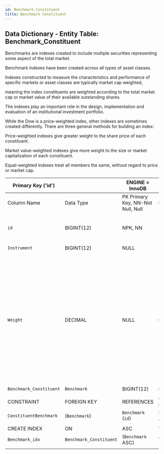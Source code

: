 ```yaml
---
id: Benchmark_Constituent
title: Benchmark Constituent
---
```


## Data Dictionary - Entity Table: Benchmark_Constituent

Benchmarks are indexes created to include multiple securities representing some aspect of the total market. 

Benchmark indexes have been created across all types of asset classes. 

Indexes constructed to measure the characteristics and performance of specific markets or asset classes are typically market cap weighted,

 meaning the index constituents are weighted according to the total market cap or market value of their available outstanding shares.
 
 The indexes play an important role in the design, implementation and evaluation of an institutional investment portfolio.
 
 While the Dow is a price-weighted index, other indexes are sometimes created differently. There are three general methods for building an index:

Price-weighted indexes give greater weight to the share price of each constituent.

Market value-weighted indexes give more weight to the size or market capitalization of each constituent.

Equal-weighted indexes treat all members the same, without regard to price or market cap.


| Primary Key ('id')||ENGINE = InnoDB|||
|---|---|---|---|---|
| Column Name| Data Type|PK Primary Key, NN-Not Null, Null|Example|Comment|
|| 
|`id`| BIGINT(12)| NPK, NN|1|PrimaryKey-ID, Not Null (auto creates)|
|`Instrument`| BIGINT(12)| NULL|1|enter Instrument|
|`Weight`| DECIMAL |NULL|0.05|Price weighted index as a decimal. Share of the instrument in respective benchmark. With instrument return and weight, benchmark return could be calculated, then further compared with client portfolio return|
|`Benchmark_Constituent`|`Benchmark`| BIGINT(12)| NULL|1|enter Benchmark|
||
|CONSTRAINT|FOREIGN KEY|REFERENCES |ON DELETE|ON UPDATE|
|`ConstituentBenchmark`|(`Benchmark`)|`Benchmark` (`id`)|NO ACTION| NO ACTION|
||
|CREATE INDEX|ON|ASC|VISABLE||
|`Benchmark_idx`|`Benchmark_Constituent`|(`Benchmark` ASC)| VISIBLE;||
||
